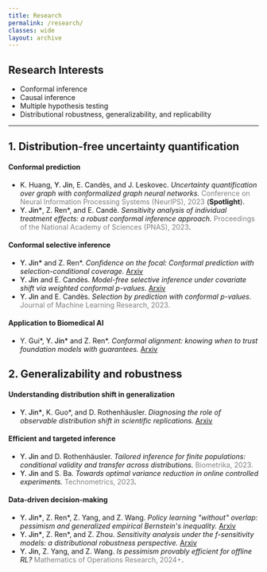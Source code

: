 ```yaml
---
title: Research
permalink: /research/ 
classes: wide
layout: archive
---
```

 
 
## Research Interests


- Conformal inference
- Causal inference 
- Multiple hypothesis testing 
- Distributional robustness, generalizability, and replicability

----


## 1. Distribution-free uncertainty quantification

 


#### Conformal prediction

- <span style="font-size:14px;">K. Huang, </span><span style="font-size:14px;font-weight:500;">Y. Jin</span><span style="font-size:14px;">, E. Candès, and J. Leskovec.</span> <span style="font-size:14px;">*Uncertainty quantification over graph with conformalized graph neural networks.*</span> <span style="color:grey;font-size:14px;">Conference on Neural Information Processing Systems (NeurIPS), 2023</span>  <span style="font-size:14px;">(**Spotlight**)</span>.   
- <span style="font-size:14px;font-weight:500;">Y. Jin\*</span><span style="font-size:14px">, Z. Ren\*, and E. Candè.</span> <span style="font-size:14px;">*Sensitivity analysis of individual treatment effects: a robust conformal inference approach.*</span> <span style="color:grey;font-size:14px;">Proceedings of the National Academy of Sciences (PNAS), 2023</span>.   


#### Conformal selective inference



 - <span style="font-size:14px;font-weight:500;">Y. Jin\*</span><span style="font-size:14px;"> and Z. Ren\*.</span>   <span style="font-size:14px;">*Confidence on the focal: Conformal prediction with selection-conditional coverage.* [Arxiv](https://arxiv.org/abs/2403.03868)</span>   
 - <span style="font-size:14px;font-weight:500;">Y. Jin</span><span style="font-size:14px;"> and E. Candès. *Model-free selective inference under covariate shift via weighted conformal p-values.* [Arxiv](https://arxiv.org/abs/2307.09291)</span>   
- <span style="font-size:14px;font-weight:500;">Y. Jin</span><span style="font-size:14px"> and E. Candès. *Selection by prediction with conformal p-values.* </span> <span style="color:grey;font-size:14px;">Journal of Machine Learning Research, 2023.</span> 



#### Application to Biomedical AI


 - <span style="font-size:14px;">Y. Gui\*, </span><span style="font-size:14px;font-weight:500;">Y. Jin\*</span><span style="font-size:14px;"> and Z. Ren\*. *Conformal alignment: knowing when to trust foundation models with guarantees.* [Arxiv](https://arxiv.org/abs/2405.10301)</span>  
  



## 2. Generalizability and robustness


#### Understanding distribution shift in generalization




 - <span style="font-size:14px;font-weight:500;">Y. Jin\*</span><span style="font-size:14px;">, K. Guo\*, and D. Rothenhäusler. *Diagnosing the role of observable distribution shift in scientific replications.* [Arxiv](https://arxiv.org/abs/2309.01056)</span>


#### Efficient and targeted inference 


- <span style="font-size:14px;font-weight:500;">Y. Jin</span><span style="font-size:14px"> and D. Rothenhäusler. *Tailored inference for finite populations: conditional validity and transfer across distributions.* <span style="color:grey;font-size:14px;">Biometrika, 2023.</span>  
- <span style="font-size:14px;font-weight:500;">Y. Jin</span><span style="font-size:14px"> and S. Ba. *Towards optimal variance reduction in online controlled experiments.* <span style="color:grey;font-size:14px;">Technometrics, 2023</span>. 



#### Data-driven decision-making


- <span style="font-size:14px;font-weight:500;">Y. Jin\*</span><span style="font-size:14px;">, Z. Ren\*, Z. Yang, and Z. Wang. *Policy learning "without" overlap: pessimism and generalized empirical Bernstein's inequality.* [Arxiv](https://arxiv.org/abs/2212.09900) </span>  
- <span style="font-size:14px;font-weight:500;">Y. Jin\*</span><span style="font-size:14px;">, Z. Ren\*, and Z. Zhou. *Sensitivity analysis under the f-sensitivity models: a distributional robustness perspective.* [Arxiv](https://arxiv.org/abs/2203.04373)</span>  
- <span style="font-size:14px;font-weight:500;">Y. Jin</span><span style="font-size:14px">, Z. Yang, and Z. Wang. *Is pessimism provably efficient for offline RL?* <span style="color:grey;font-size:14px;">Mathematics of Operations Research, 2024+</span>. 